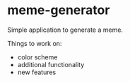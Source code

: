 # meme-generator
Simple application to generate a meme.

Things to work on: 
* color scheme
* additional functionality
* new features
